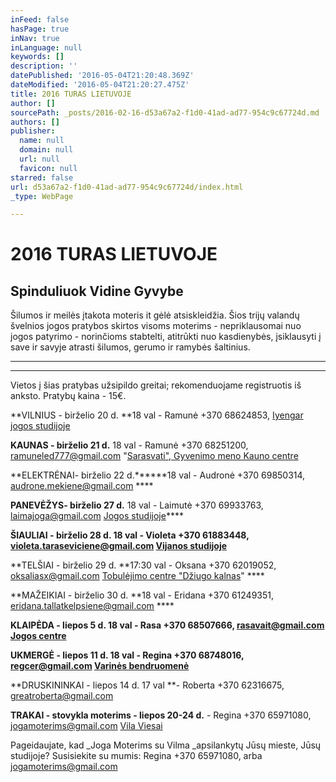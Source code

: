 ```yaml
---
inFeed: false
hasPage: true
inNav: true
inLanguage: null
keywords: []
description: ''
datePublished: '2016-05-04T21:20:48.369Z'
dateModified: '2016-05-04T21:20:27.475Z'
title: 2016 TURAS LIETUVOJE
author: []
sourcePath: _posts/2016-02-16-d53a67a2-f1d0-41ad-ad77-954c9c67724d.md
authors: []
publisher:
  name: null
  domain: null
  url: null
  favicon: null
starred: false
url: d53a67a2-f1d0-41ad-ad77-954c9c67724d/index.html
_type: WebPage

---
```

# 2016 TURAS LIETUVOJE

## Spinduliuok Vidine Gyvybe 

Šilumos ir meilės įtakota moteris it gėlė atsiskleidžia. Šios trijų valandų švelnios jogos pratybos skirtos visoms moterims - nepriklausomai nuo jogos patyrimo - norinčioms stabtelti, atitrūkti nuo kasdienybės, įsiklausyti į save ir savyje atrasti šilumos, gerumo ir ramybės šaltinius.

****

****

Vietos į šias pratybas užsipildo greitai; rekomenduojame registruotis iš anksto. Pratybų kaina - 15€. 

**VILNIUS - birželio 20 d. **18 val - Ramunė +370 68624853, [Iyengar jogos studijoje][0]

**KAUNAS - birželio 21 d.** 18 val - Ramunė +370 68251200, ramuneled777@gmail.com "[Sarasvati", Gyvenimo meno Kauno centre][1]

**ELEKTRĖNAI- birželio 22 d.******18 val - Audronė +370 69850314, audrone.mekiene@gmail.com ****

**PANEVĖŽYS- birželio 27 d.** 18 val - Laimutė +370 69933763, laimajoga@gmail.com [Jogos studijoje][2]****

**ŠIAULIAI - birželio 28 d. **18 val - Violeta +370 61883448, violeta.taraseviciene@gmail.com [Vijanos studijoje][3]****

**TELŠIAI - birželio 29 d. **17:30 val - Oksana +370 62019052, oksaliasx@gmail.com [Tobulėjimo centre "Džiugo kalnas][4]" ****

**MAŽEIKIAI - birželio 30 d. **18 val - Eridana +370 61249351, eridana.tallatkelpsiene@gmail.com ****

**KLAIPĖDA - liepos 5 d. **18 val - Rasa +370 68507666, rasavait@gmail.com [Jogos centre ][5]****

**UKMERGĖ - liepos 11 d. 18 val **- Regina +370 68748016, regcer@gmail.com [Varinės bendruomenė][6]****

**DRUSKININKAI - liepos 14 d. 17 val **- Roberta +370 62316675, greatroberta@gmail.com

**TRAKAI - stovykla moterims - liepos 20-24 d.** - Regina +370 65971080, jogamoterims@gmail.com [Vila Viesai][7]

Pageidaujate, kad _Joga Moterims su Vilma _apsilankytų Jūsų mieste, Jūsų studijoje? Susisiekite su mumis: Regina +370 65971080, arba jogamoterims@gmail.com

[0]: http://www.iyengarjoga.lt/index.html
[1]: http://www.sarasvati.lt/apie
[2]: http://www.jogosmedis.lt/
[3]: http://www.vijanos-studija.lt/
[4]: https://www.facebook.com/dziugokalnas.tobulejimocentras?fref=ts
[5]: http://www.jogos-centras.lt/
[6]: http://www.varine.lt/
[7]: http://www.vilaviesai.lt/